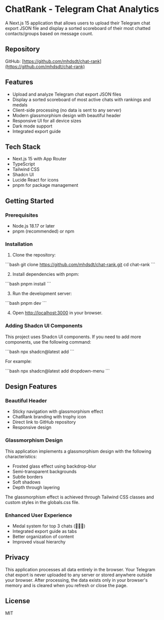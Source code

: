 # ChatRank - Telegram Chat Analytics

A Next.js 15 application that allows users to upload their Telegram chat export JSON file and display a sorted scoreboard of their most chatted contacts/groups based on message count.

## Repository

GitHub: [https://github.com/mhdsdt/chat-rank](https://github.com/mhdsdt/chat-rank)

## Features

- Upload and analyze Telegram chat export JSON files
- Display a sorted scoreboard of most active chats with rankings and medals
- Client-side processing (no data is sent to any server)
- Modern glassmorphism design with beautiful header
- Responsive UI for all device sizes
- Dark mode support
- Integrated export guide

## Tech Stack

- Next.js 15 with App Router
- TypeScript
- Tailwind CSS
- Shadcn UI
- Lucide React for icons
- pnpm for package management

## Getting Started

### Prerequisites

- Node.js 18.17 or later
- pnpm (recommended) or npm

### Installation

1. Clone the repository:

\`\`\`bash
git clone https://github.com/mhdsdt/chat-rank.git
cd chat-rank
\`\`\`

2. Install dependencies with pnpm:

\`\`\`bash
pnpm install
\`\`\`

3. Run the development server:

\`\`\`bash
pnpm dev
\`\`\`

4. Open [http://localhost:3000](http://localhost:3000) in your browser.

### Adding Shadcn UI Components

This project uses Shadcn UI components. If you need to add more components, use the following command:

\`\`\`bash
npx shadcn@latest add <component-name>
\`\`\`

For example:

\`\`\`bash
npx shadcn@latest add dropdown-menu
\`\`\`

## Design Features

### Beautiful Header
- Sticky navigation with glassmorphism effect
- ChatRank branding with trophy icon
- Direct link to GitHub repository
- Responsive design

### Glassmorphism Design

This application implements a glassmorphism design with the following characteristics:

- Frosted glass effect using backdrop-blur
- Semi-transparent backgrounds
- Subtle borders
- Soft shadows
- Depth through layering

The glassmorphism effect is achieved through Tailwind CSS classes and custom styles in the globals.css file.

### Enhanced User Experience
- Medal system for top 3 chats (🥇🥈🥉)
- Integrated export guide as tabs
- Better organization of content
- Improved visual hierarchy

## Privacy

This application processes all data entirely in the browser. Your Telegram chat export is never uploaded to any server or stored anywhere outside your browser. After processing, the data exists only in your browser's memory and is cleared when you refresh or close the page.

## License

MIT
